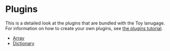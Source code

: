 # Plugins

This is a detailed look at the plugins that are bundled with the Toy lanugage. For information on how to create your own plugins, see [the plugins tutorial](tutorial_plugins.md).

* [Array](refrence_plugins_array.md)
* [Dictionary](reference_plugins_dictionary.md)

